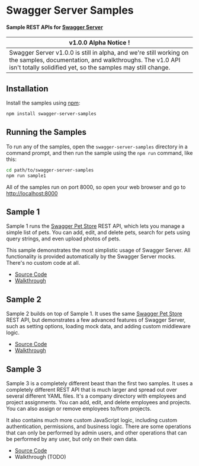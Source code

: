 Swagger Server Samples
============================
#### Sample REST APIs for [Swagger Server](https://github.com/BigstickCarpet/swagger-server)

|__v1.0.0 Alpha Notice !__
|---------------------------------
| Swagger Server v1.0.0 is still in alpha, and we're still working on the samples, documentation, and walkthroughs.  The v1.0 API isn't totally solidified yet, so the samples may still change.


Installation
--------------------------
Install the samples using [npm](https://docs.npmjs.com/getting-started/what-is-npm):

```bash
npm install swagger-server-samples
```


Running the Samples
--------------------------
To run any of the samples, open the `swagger-server-samples` directory in a command prompt, and then run the sample using the `npm run` command, like this:

```bash
cd path/to/swagger-server-samples
npm run sample1
```

All of the samples run on port 8000, so open your web browser and go to [http://localhost:8000](http://localhost:8000)


Sample 1
--------------------------
Sample 1 runs the [Swagger Pet Store](https://github.com/BigstickCarpet/swagger-server/blob/master/samples/sample1/PetStore.yaml) REST API, which lets you manage a simple list of pets.  You can add, edit, and delete pets, search for pets using query strings, and even upload photos of pets.

This sample demonstrates the most simplistic usage of Swagger Server.  All functionality is provided automatically by the Swagger Server mocks.  There's no custom code at all.

* [Source Code](https://github.com/BigstickCarpet/swagger-server/blob/master/samples/sample1/server.js)
* [Walkthrough](https://github.com/BigstickCarpet/swagger-server/blob/master/samples/docs/running.md)


Sample 2
--------------------------
Sample 2 builds on top of Sample 1.  It uses the same [Swagger Pet Store](https://github.com/BigstickCarpet/swagger-server/blob/master/samples/sample1/PetStore.yaml) REST API, but demonstrates a few advanced features of Swagger Server, such as setting options, loading mock data, and adding custom middleware logic.

* [Source Code](https://github.com/BigstickCarpet/swagger-server/blob/master/samples/sample2/server.js)
* [Walkthrough](https://github.com/BigstickCarpet/swagger-server/blob/master/samples/docs/walkthrough2.md)


Sample 3
--------------------------
Sample 3 is a completely different beast than the first two samples.  It uses a completely different REST API that is much larger and spread out over several different YAML files.  It's a company directory with employees and project assignments.  You can add, edit, and delete employees and projects.  You can also assign or remove employees to/from projects.

It also contains much more custom JavaScript logic, including custom authentication, permissions, and business logic.  There are some operations that can only be performed by admin users, and other operations that can be performed by any user, but only on their own data.

* [Source Code](https://github.com/BigstickCarpet/swagger-server/blob/master/samples/sample3/server.js)
* Walkthrough (TODO)

